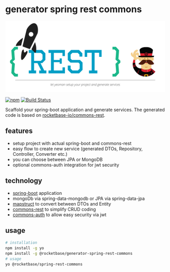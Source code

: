 # generator spring rest commons

![logo](https://github.com/rocketbase-io/generator-spring-rest-commons/raw/master/assets/generator-commons-rest.svg?sanitize=true)

[![npm](https://nodei.co/npm/generator-spring-rest-commons.png?mini=true)](https://www.npmjs.com/package/generator-spring-rest-commons)
[![Build Status](https://travis-ci.org/rocketbase-io/generator-spring-rest-commons.svg?branch=master)](https://travis-ci.org/rocketbase-io/generator-spring-rest-commons)

Scaffold your spring-boot application and generate services. The generated code is based on [rocketbase-io/commons-rest](https://github.com/rocketbase-io/commons-rest).

## features

- setup project with actual spring-boot and commons-rest
- easy flow to create new service (generated DTOs, Repository, Controller, Converter etc.)
- you can choose between JPA or MongoDB
- optional commons-auth integration for jwt security

## technology

* [spring-boot](https://projects.spring.io/spring-boot/) application
* mongoDb via spring-data-mongodb or JPA via spring-data-jpa
* [mapstruct](http://mapstruct.org/) to convert between DTOs and Entity
* [commons-rest](https://github.com/rocketbase-io/commons-rest) to simplify CRUD coding
* [commons-auth](https://github.com/rocketbase-io/commons-auth) to allow easy security via jwt

## usage

```bash
# installation
npm install -g yo
npm install -g @rocketbase/generator-spring-rest-commons
# usage
yo @rocketbase/spring-rest-commons
```

